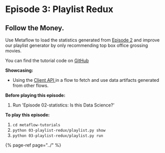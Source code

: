 # Episode 3: Playlist Redux

## Follow the Money.

Use Metaflow to load the statistics generated from [Episode 2](episode02.md) and improve our playlist generator by only recommending top box office grossing movies.

You can find the tutorial code on [GitHub](https://github.com/Netflix/metaflow/tree/master/metaflow/tutorials/03-playlist-redux)

**Showcasing:**

* Using the [Client API ](../../../metaflow-r/client.md)in a flow to fetch and use data artifacts generated from other flows.

**Before playing this episode:**

1. Run 'Episode 02-statistics: Is this Data Science?'

**To play this episode:**

1. `cd metaflow-tutorials`
2. `python 03-playlist-redux/playlist.py show`
3. `python 03-playlist-redux/playlist.py run`

{% page-ref page="../" %}

